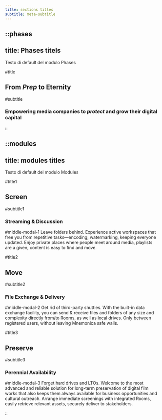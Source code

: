 ```yaml
---
title: sections titles
subtitle: meta-subtitle
---
```


::phases
---
title:  Phases titels
---
Testo di default del modulo Phases

#title
## From *Prep* to **Eternity**

#subtitle
### **Empowering media companies** to *protect* and grow their digital capital

::

::modules
---
title: modules titles
---
Testo di default del modulo Modules

#title1
## Screen

#subtitle1
### Streaming & Discussion

#middle-modal-1
Leave folders behind. Experience active workspaces that free you from
repetitive tasks—encoding, watermarking, keeping everyone updated. Enjoy
private places where people meet around media, playlists are a given,
content is easy to find and move.

#title2
## Move

#subtitle2
### File Exchange & Delivery

#middle-modal-2
Get rid of third-party shuttles. With the built-in data exchange facility,
you can send & receive files and folders of any size and complexity
directly from/to Rooms, as well as local drives. Only between registered
users, without leaving Mnemonica safe walls.

#title3
## Preserve

#subtitle3
### Perennial Availability

#middle-modal-3
Forget hard drives and LTOs. Welcome to the most advanced and reliable
solution for long-term preservation of digital film works that also keeps
them always available for business opportunities and cultural outreach.
Arrange immediate screenings with integrated Rooms, easily retrieve
relevant assets, securely deliver to stakeholders.

::
